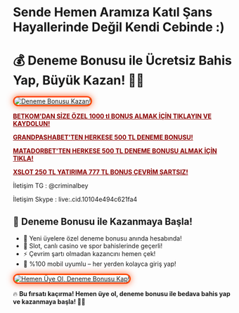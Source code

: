 # Sende Hemen Aramıza Katıl Şans Hayallerinde Değil Kendi Cebinde :)
<h1>💰 Deneme Bonusu ile Ücretsiz Bahis Yap, Büyük Kazan! 🎯🔥</h1>

<a href="https://cutt.ly/ze5DePku" title="Deneme Bonusu Kazan!">
  <img src="https://i.ibb.co/5K7Ks6w/zzzz3.gif" alt="Deneme Bonusu Kazan!" style="max-width: 100%; border: 3px solid #ff4500; border-radius: 15px; box-shadow: 0px 0px 15px rgba(255, 69, 0, 0.8);">
</a>

<p> <a href="https://cutt.ly/ze5DePku" style="color: #8b0000; font-weight: bold;">BETKOM'DAN SİZE ÖZEL 1000 tl BONUS ALMAK İÇİN TIKLAYIN VE KAYDOLUN!</a></p>

<p> <a href="https://shortir.online/forksly" style="color: #8b0000; font-weight: bold;">GRANDPASHABET'TEN HERKESE 500 TL DENEME BONUSU!</a></p>

<p> <a href="https://cutt.ly/xri9ci3i" style="color: #8b0000; font-weight: bold;">MATADORBET'TEN HERKESE 500 TL DENEME BONUSU ALMAK İÇİN TIKLA!</a></p>

<p> <a href="https://cutt.ly/Mrqdjph7" style="color: #8b0000; font-weight: bold;">XSLOT 250 TL YATIRIMA 777 TL BONUS ÇEVRİM ŞARTSIZ!</a></p>

İletişim TG : @criminalbey <p>
İletişim Skype : live:.cid.10104e494c621fa4

<h2>🚀 Deneme Bonusu ile Kazanmaya Başla!</h2>
<ul>
  <li>🎁 Yeni üyelere özel deneme bonusu anında hesabında!</li>
  <li>🎲 Slot, canlı casino ve spor bahislerinde geçerli!</li>
  <li>⚡️ Çevrim şartı olmadan kazancını hemen çek!</li>
  <li>📱 %100 mobil uyumlu – her yerden kolayca giriş yap!</li>
</ul>

<a href="https://cutt.ly/ze5DePku" title="Hemen Üye Ol, Deneme Bonusu Kap!">
  <img src="https://i.ibb.co/5K7Ks6w/zzzz3.gif" alt="Hemen Üye Ol, Deneme Bonusu Kap!" style="max-width: 100%; border: 3px solid #ff4500; border-radius: 15px; box-shadow: 0px 0px 15px rgba(255, 69, 0, 0.8);">
</a>

<p>🔥 <strong>Bu fırsatı kaçırma! Hemen üye ol, deneme bonusu ile bedava bahis yap ve kazanmaya başla! 🚀💸</strong></p>

<meta name="description" content="Deneme bonusu fırsatını yakala! Hemen üye ol, ücretsiz bahis yap, büyük kazançların tadını çıkar!">
